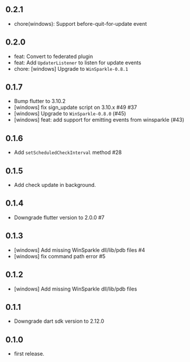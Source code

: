 ## 0.2.1 

* chore(windows): Support before-quit-for-update event

## 0.2.0

* feat: Convert to federated plugin
* feat: Add `UpdaterListener` to listen for update events
* chore: [windows] Upgrade to `WinSparkle-0.8.1`

## 0.1.7

* Bump flutter to 3.10.2
* [windows] fix sign_update script on 3.10.x #49 #37
* [windows] Upgrade to `WinSparkle-0.8.0` (#45)
* [windows] feat: add support for emitting events from winsparkle (#43)

## 0.1.6

* Add `setScheduledCheckInterval` method #28

## 0.1.5

* Add check update in background.

## 0.1.4

* Downgrade flutter version to 2.0.0 #7

## 0.1.3

* [windows] Add missing WinSparkle dll/lib/pdb files #4
* [windows] fix command path error #5

## 0.1.2

* [windows] Add missing WinSparkle dll/lib/pdb files

## 0.1.1

* Downgrade dart sdk version to 2.12.0

## 0.1.0

* first release.

